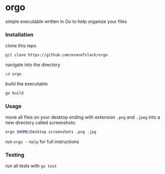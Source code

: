 # orgo

simple executable written in Go to help organize your files

### Installation

clone this repo
```bash
git clone https://github.com/evanofslack/orgo
```

navigate into the directory
```bash
cd orgo
```

build the executable

```bash
go build 
```

### Usage

move all files on your desktop ending with extension `.png` and `.jpeg` into a new directory called screenshots:
```bash
orgo $HOME/Desktop screenshots .png .jpg
```

run `orgo --help` for full instructions


### Testing

run all tests with `go test`